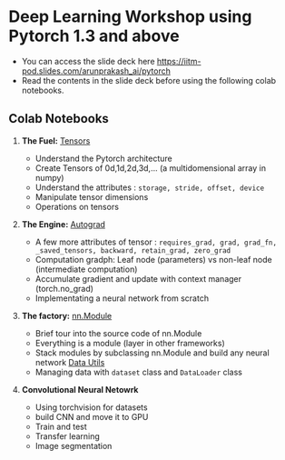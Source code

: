 # Deep Learning Workshop using Pytorch 1.3 and above

  
 - You can access the slide deck here <a href=https://iitm-pod.slides.com/arunprakash_ai/pytorch> https://iitm-pod.slides.com/arunprakash_ai/pytorch </a>
 - Read the contents in the slide deck before using the following colab notebooks.
 
 ## Colab Notebooks
 1. **The Fuel:** [Tensors](https://colab.research.google.com/drive/179Gv23AcUDCOhHt82msbstQZrbzS6Qn4?usp=sharing)
    - Understand the Pytorch architecture
    - Create Tensors of 0d,1d,2d,3d,... (a multidomensional array in numpy)
    - Understand the attributes : `storage, stride, offset, device`
    - Manipulate tensor dimensions
    - Operations on tensors
 2. **The Engine:** [Autograd](https://colab.research.google.com/drive/12h5SZ0FaZXUYzEP5DM2GTIg2KIeFfiG4?usp=sharing)
    - A few more attributes of tensor : `requires_grad, grad, grad_fn, _saved_tensors, backward, retain_grad, zero_grad`
    - Computation gradph: Leaf node (parameters) vs non-leaf node (intermediate computation)
    - Accumulate gradient and update with context manager (torch.no_grad)
    - Implementating a neural network from scratch
    
    
 3. **The factory:** [nn.Module](https://colab.research.google.com/drive/1bz87qDYbidxskT6pkxJ-pRaF39qFteMv?usp=sharing)
    - Brief tour into the source code of nn.Module 
    - Everything is a module (layer in other frameworks)
    - Stack modules by subclassing nn.Module and build any neural network
  [Data Utils](https://colab.research.google.com/drive/1A9D0wzQ93Bl06cpAYhFvYO2cGe8sasof?usp=sharing)
    - Managing data with `dataset` class and `DataLoader` class
    
 4. **Convolutional Neural Netowrk**
    - Using torchvision for datasets
    - build CNN and move it to GPU
    - Train and test
    - Transfer learning
    - Image segmentation

 
